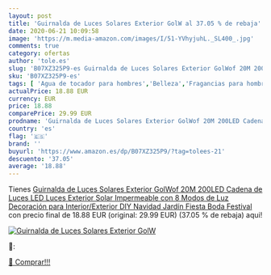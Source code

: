 ```yaml
---
layout: post
title: 'Guirnalda de Luces Solares Exterior GolW al 37.05 % de rebaja'
date: 2020-06-21 10:09:58
image: 'https://m.media-amazon.com/images/I/51-YVhyjuhL._SL400_.jpg'
comments: true
category: ofertas
author: 'tole.es'
slug: 'B07XZ325P9-es Guirnalda de Luces Solares Exterior GolWof 20M 200LED...'
sku: 'B07XZ325P9-es'
tags: [ 'Agua de tocador para hombres','Belleza','Fragancias para hombres','Perfumes y fragancias','Productos para el cuidado de la piel','Sets y juegos para el cuidado de la piel','navidad', ]
actualPrice: 18.88 EUR
currency: EUR
price: 18.88
comparePrice: 29.99 EUR
prodname: 'Guirnalda de Luces Solares Exterior GolWof 20M 200LED Cadena de Luces LED Luces Exterior Solar Impermeable con 8 Modos de Luz Decoración para Interior/Exterior DIY Navidad Jardín Fiesta Boda Festival'
country: 'es'
flag: '🇪🇸'
brand: ''
buyurl: 'https://www.amazon.es/dp/B07XZ325P9/?tag=tolees-21'
descuento: '37.05'
average: '18.88'
---
```


Tienes [Guirnalda de Luces Solares Exterior GolWof 20M 200LED Cadena de Luces LED Luces Exterior Solar Impermeable con 8 Modos de Luz Decoración para Interior/Exterior DIY Navidad Jardín Fiesta Boda Festival](https://www.amazon.es/dp/B07XZ325P9/?tag=tolees-21) con precio final de  18.88 EUR (original: 29.99 EUR) (37.05 %  de rebaja) aqui!

[![Guirnalda de Luces Solares Exterior GolW](https://m.media-amazon.com/images/I/51-YVhyjuhL._SL400_.jpg)](https://www.amazon.es/dp/B07XZ325P9/?tag=tolees-21)

🔎:


[🛒 Comprar!!!](https://www.amazon.es/dp/B07XZ325P9/?tag=tolees-21)
